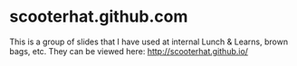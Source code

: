 # scooterhat.github.com

This is a group of slides that I have used at internal Lunch & Learns, brown bags, etc.
They can be viewed here: http://scooterhat.github.io/

